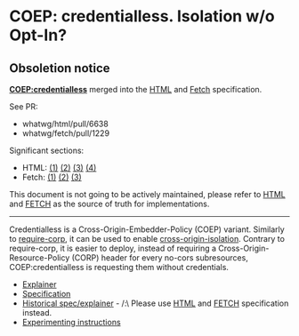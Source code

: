 # COEP: credentialless. Isolation w/o Opt-In?

[HTML]: https://html.spec.whatwg.org/multipage/origin.html#coep-credentialless
[FETCH]: https://fetch.spec.whatwg.org/#cross-origin-resource-policy-internal-check

## Obsoletion notice
  
[**COEP:credentialless**](https://github.com/WICG/credentiallessness) merged into the [HTML] and [Fetch] specification.

See PR:
- whatwg/html/pull/6638
- whatwg/fetch/pull/1229

Significant sections: 
- HTML:
[(1)](https://html.spec.whatwg.org/multipage/origin.html#coep-credentialless)
[(2)](https://html.spec.whatwg.org/multipage/origin.html#obtain-an-embedder-policy)
[(3)](https://html.spec.whatwg.org/multipage/origin.html#compatible-with-cross-origin-isolation)
[(4)](https://fetch.spec.whatwg.org/#cross-origin-embedder-policy-allows-credentials)
- Fetch:
[(1)](https://fetch.spec.whatwg.org/#cross-origin-resource-policy-internal-check)
[(2)](https://fetch.spec.whatwg.org/#response-request-includes-credentials)
[(3)](https://fetch.spec.whatwg.org/#ref-for-cross-origin-embedder-policy-allows-credentials)

This document is not going to be actively maintained, please refer to [HTML] and [FETCH] as the source of truth for implementations.

---------------------

Credentialless is a Cross-Origin-Embedder-Policy (COEP) variant. Similarly
to
[require-corp](https://html.spec.whatwg.org/multipage/origin.html#embedder-policy-value),
it can be used to enable [cross-origin-isolation](#cross-origin-isolation).
Contrary to require-corp, it is easier to deploy, instead of requiring a
Cross-Origin-Resource-Policy (CORP) header for every no-cors subresources,
COEP:credentialless is requesting them without credentials.

- [Explainer](./explainer.md)
- [Specification](https://html.spec.whatwg.org/multipage/origin.html#coep-credentialless)
- [Historical spec/explainer](https://wicg.github.io/credentiallessness/?historical) - /:\ Please use [HTML] and [FETCH] specification instead.
- [Experimenting instructions](./experimenting.md)
